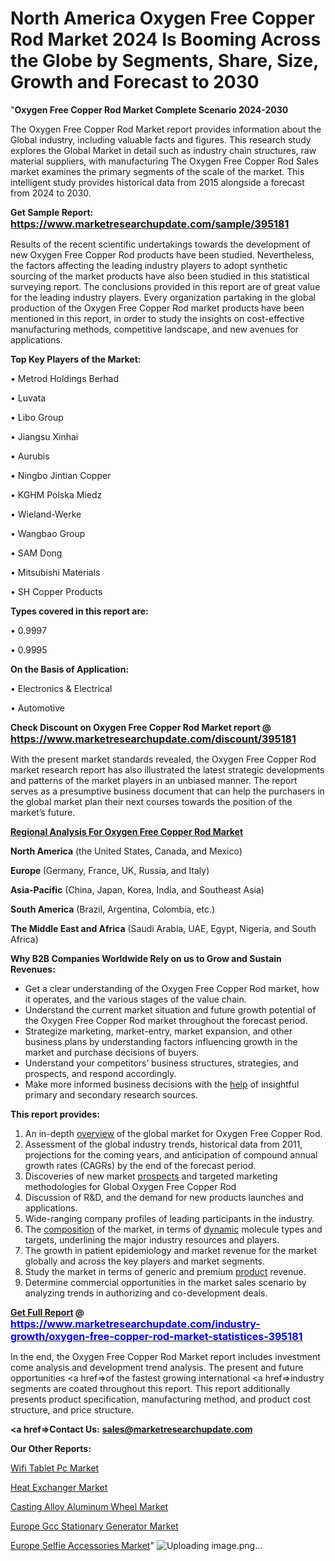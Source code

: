 # North America Oxygen Free Copper Rod Market 2024 Is Booming Across the Globe by Segments, Share, Size, Growth and Forecast to 2030
"<strong>Oxygen Free Copper Rod Market Complete Scenario 2024-2030</strong>

The Oxygen Free Copper Rod Market report provides information about the Global industry, including valuable facts and figures. This research study explores the Global Market in detail such as industry chain structures, raw material suppliers, with manufacturing The Oxygen Free Copper Rod Sales market examines the primary segments of the scale of the market. This intelligent study provides historical data from 2015 alongside a forecast from 2024 to 2030.

<strong>Get Sample Report: <a href=https://www.marketresearchupdate.com/sample/395181><font size=3 color=#0000ff>https://www.marketresearchupdate.com/sample/395181</font></a></strong>

Results of the recent scientific undertakings towards the development of new Oxygen Free Copper Rod products have been studied. Nevertheless, the factors affecting the leading industry players to adopt synthetic sourcing of the market products have also been studied in this statistical surveying report. The conclusions provided in this report are of great value for the leading industry players. Every organization partaking in the global production of the Oxygen Free Copper Rod market products have been mentioned in this report, in order to study the insights on cost-effective manufacturing methods, competitive landscape, and new avenues for applications.

<strong>Top Key Players of the Market:</strong>

• Metrod Holdings Berhad

• Luvata

• Libo Group

• Jiangsu Xinhai

• Aurubis

• Ningbo Jintian Copper

• KGHM Polska Miedz

• Wieland-Werke

• Wangbao Group

• SAM Dong

• Mitsubishi Materials

• SH Copper Products

<strong>Types covered in this report are: </strong>

• 0.9997

• 0.9995

<strong>On the Basis of Application:</strong>

• Electronics & Electrical

• Automotive

<strong>Check Discount on Oxygen Free Copper Rod Market report @ <a href=https://www.marketresearchupdate.com/discount/395181><font size=3 color=#0000ff>https://www.marketresearchupdate.com/discount/395181</font></a></strong>

With the present market standards revealed, the Oxygen Free Copper Rod market research report has also illustrated the latest strategic developments and patterns of the market players in an unbiased manner. The report serves as a presumptive business document that can help the purchasers in the global market plan their next courses towards the position of the market’s future.

<strong><u><b>Regional Analysis For Oxygen Free Copper Rod Market</b></u></strong>

<strong><b>North America</b></strong> (the United States, Canada, and Mexico)

<strong><b>Europe </b></strong>(Germany, France, UK, Russia, and Italy)

<strong><b>Asia-Pacific</b></strong> (China, Japan, Korea, India, and Southeast Asia)

<strong><b>South America</b></strong> (Brazil, Argentina, Colombia, etc.)

<strong><b>The Middle East and Africa</b></strong> (Saudi Arabia, UAE, Egypt, Nigeria, and South Africa)

<strong>Why B2B Companies Worldwide Rely on us to Grow and Sustain Revenues:</strong>
<ul>
  <li>Get a clear understanding of the Oxygen Free Copper Rod market, how it operates, and the various stages of the value chain.</li>
  <li>Understand the current market situation and future growth potential of the Oxygen Free Copper Rod market throughout the forecast period.</li>
  <li>Strategize marketing, market-entry, market expansion, and other business plans by understanding factors influencing growth in the market and purchase decisions of buyers.</li>
  <li>Understand your competitors’ business structures, strategies, and prospects, and respond accordingly.</li>
  <li>Make more informed business decisions with the <a href=ASDF991299>help</a> of insightful primary and secondary research sources.</li>
</ul>
<strong>This report provides:</strong>
<ol>
  <li>An in-depth <a href=>overview</a> of the global market for Oxygen Free Copper Rod.</li>
  <li>Assessment of the global industry trends, historical data from 2011, projections for the coming years, and anticipation of compound annual growth rates (CAGRs) by the end of the forecast period.</li>
  <li>Discoveries of new market <a href=>prospects</a> and targeted marketing methodologies for Global Oxygen Free Copper Rod</li>
  <li>Discussion of R&amp;D, and the demand for new products launches and applications.</li>
  <li>Wide-ranging company profiles of leading participants in the industry.</li>
  <li>The <a href=ASDF881288>composition</a> of the market, in terms of <a href=>dynamic</a> molecule types and targets, underlining the major industry resources and players.</li>
  <li>The growth in patient epidemiology and market revenue for the market globally and across the key players and market segments.</li>
  <li>Study the market in terms of generic and premium <a href=>product</a> revenue.</li>
  <li>Determine commercial opportunities in the market sales scenario by analyzing trends in authorizing and co-development deals.</li>
</ol>
<strong><a href=>Get Full Report</a> @ <a href=https://www.marketresearchupdate.com/industry-growth/oxygen-free-copper-rod-market-statistices-395181><font size=3 color=#0000ff>https://www.marketresearchupdate.com/industry-growth/oxygen-free-copper-rod-market-statistices-395181</font></a></strong>

In the end, the Oxygen Free Copper Rod Market report includes investment come analysis and development trend analysis. The present and future opportunities <a href=>of</a> the fastest growing international <a href=>industry</a> segments are coated throughout this report. This report additionally presents product specification, manufacturing method, and product cost structure, and price structure.

<strong><a href=><strong>Contact Us:</strong></a></strong>
<strong>sales@marketresearchupdate.com</strong>

<strong>Our Other Reports:</strong>

<a href=https://www.linkedin.com/pulse/wifi-tablet-pc-market-size-growth-set-surge-significantly>Wifi Tablet Pc Market</a>

<a href=https://www.linkedin.com/pulse/heat-exchanger-market-top-leading-vendors-hisaka-thermowave>Heat Exchanger Market</a>

<a href=https://www.linkedin.com/pulse/casting-alloy-aluminum-wheel-market-1f>Casting Alloy Aluminum Wheel Market</a>

<a href=https://www.linkedin.com/pulse/europe-gcc-stationary-generator-market-2024>Europe Gcc Stationary Generator Market</a>

<a href=https://www.linkedin.com/pulse/europe-selfie-accessories-market-2024-data>Europe Selfie Accessories Market</a>"
![Uploading image.png…]()
